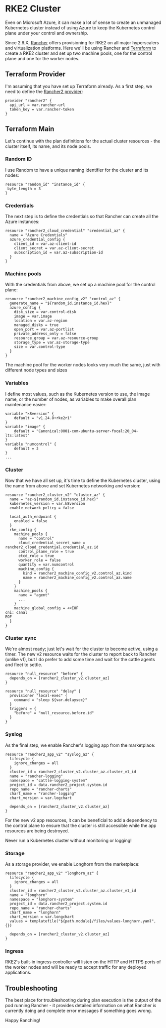 # RKE2 Cluster

Even on Microsoft Azure, it can make a lot of sense to create an unmanaged Kubernetes cluster instead of using Azure to keep the Kubernetes control plane under your control and ownership.

Since 2.6.X, [Rancher](https://rancher.com/) offers provisioning for RKE2 on all major hyperscalers and virtualization platforms. Here we'll be using Rancher and [Terraform](https://www.terraform.io/) to create a RKE2 cluster and set up two machine pools, one for the control plane and one for the worker nodes.

## Terraform Provider

I'm assuming that you have set up Terraform already. As a first step, we need to define the [Rancher2 provider](https://www.terraform.io/docs/providers/rancher2/index.html):

```
provider "rancher2" {
  api_url = var.rancher-url
  token_key = var.rancher-token
}
```

## Terraform Main

Let's continue with the plan definitions for the actual cluster resources - the cluster itself, its name, and its node pools.

### Random ID

I use Random to have a unique naming identifier for the cluster and its nodes:

```
resource "random_id" "instance_id" {
 byte_length = 3
}
```

### Credentials

The next step is to define the credentials so that Rancher can create all the Azure instances:

```
resource "rancher2_cloud_credential" "credential_az" {
  name = "Azure Credentials"
  azure_credential_config {
    client_id = var.az-client-id
    client_secret = var.az-client-secret
    subscription_id = var.az-subscription-id
  }
}
```

### Machine pools

With the credentials from above, we set up a machine pool for the control plane:

```
resource "rancher2_machine_config_v2" "control_az" {
  generate_name = "${random_id.instance_id.hex}"
  azure_config {
    disk_size = var.control-disk
    image = var.image
    location = var.az-region
    managed_disks = true
    open_port = var.az-portlist
    private_address_only = false
    resource_group = var.az-resource-group
    storage_type = var.az-storage-type
    size = var.control-type
  }
}
```

The machine pool for the worker nodes looks very much the same, just with different node types and sizes

### Variables

I define most values, such as the Kubernetes version to use, the image name, or the number of nodes, as variables to make overall plan maintenance easier:

```
variable "k8version" {
	default = "v1.24.8+rke2r1"
}
variable "image" { 
	default = "Canonical:0001-com-ubuntu-server-focal:20_04-lts:latest"
}
variable "numcontrol" {
    default = 3
}
...
```

### Cluster

Now that we have all set up, it's time to define the Kubernetes cluster, using the name from above and set Kubernetes networking and version:

```
resource "rancher2_cluster_v2" "cluster_az" {
  name = "az-${random_id.instance_id.hex}"
  kubernetes_version = var.k8version
  enable_network_policy = false

  local_auth_endpoint {
    enabled = false
  }
  rke_config {
    machine_pools {
      name = "control"
      cloud_credential_secret_name = rancher2_cloud_credential.credential_az.id
      control_plane_role = true
      etcd_role = true
      worker_role = false
      quantity = var.numcontrol 
      machine_config {
        kind = rancher2_machine_config_v2.control_az.kind
        name = rancher2_machine_config_v2.control_az.name
      }
    }
    machine_pools {
      name = "agent"
      ... 
    }
    machine_global_config = <<EOF
cni: canal
EOF
  }
}
```

### Cluster sync

We're almost ready; just let's wait for the cluster to become active, using a timer.
The new v2 resource waits for the cluster to report back to Rancher (unlike v1), but I do prefer to add some time and wait for the cattle agents and fleet to settle.

```
resource "null_resource" "before" {
  depends_on = [rancher2_cluster_v2.cluster_az]
}

resource "null_resource" "delay" {
  provisioner "local-exec" {
    command = "sleep ${var.delaysec}"
  }
  triggers = {
    "before" = "null_resource.before.id"
  }
}
```

### Syslog

As the final step, we enable Rancher's logging app from the marketplace:

```
resource "rancher2_app_v2" "syslog_az" {
  lifecycle {
    ignore_changes = all
  }
  cluster_id = rancher2_cluster_v2.cluster_az.cluster_v1_id
  name = "rancher-logging"
  namespace = "cattle-logging-system"
  project_id = data.rancher2_project.system.id
  repo_name = "rancher-charts"
  chart_name = "rancher-logging"
  chart_version = var.logchart

  depends_on = [rancher2_cluster_v2.cluster_az]
}
```

For the new v2 app resources, it can be beneficial to add a dependency to the control plane to ensure that the cluster is still accessible while the app resources are being destroyed.

Never run a Kubernetes cluster without monitoring or logging!

### Storage

As a storage provider, we enable Longhorn from the marketplace:

```
resource "rancher2_app_v2" "longhorn_az" {
  lifecycle {
    ignore_changes = all
  }
  cluster_id = rancher2_cluster_v2.cluster_az.cluster_v1_id
  name = "longhorn"
  namespace = "longhorn-system"
  project_id = data.rancher2_project.system.id
  repo_name = "rancher-charts"
  chart_name = "longhorn"
  chart_version = var.longchart
  values = templatefile("${path.module}/files/values-longhorn.yaml", {})

  depends_on = [rancher2_cluster_v2.cluster_az]
}
```

### Ingress

RKE2's built-in ingress controller will listen on the HTTP and HTTPS ports of the worker nodes and will be ready to accept traffic for any deployed applications.

## Troubleshooting

The best place for troubleshooting during plan execution is the output of the pod running Rancher - it provides detailed information on what Rancher is currently doing and complete error messages if something goes wrong.

Happy Ranching!

